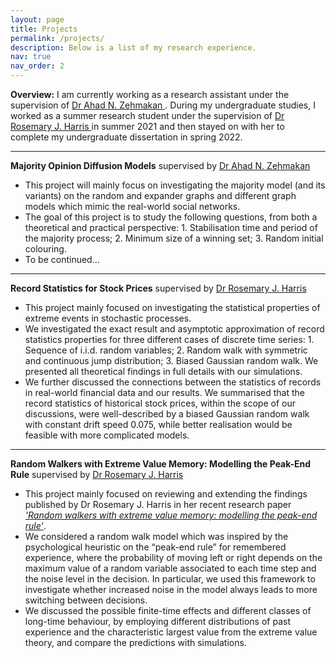 ```yaml
---
layout: page
title: Projects
permalink: /projects/
description: Below is a list of my research experience.
nav: true
nav_order: 2
---
```


**Overview:** I am currently working as a research assistant under the supervision of <a href="https://comp.anu.edu.au/people/ahad-zehmakan/">Dr Ahad N. Zehmakan </a>. During my undergraduate studies, I worked as a summer research student under the supervision of <a href="https://www.ucl.ac.uk/~ucahrh0/">Dr Rosemary J. Harris </a> in summer 2021 and then stayed on with her to complete my undergraduate dissertation in spring 2022.

---

**Majority Opinion Diffusion Models** supervised by <a href="https://comp.anu.edu.au/people/ahad-zehmakan/">Dr Ahad N. Zehmakan </a>

<ul>
  <li>This project will mainly focus on investigating the majority model (and its variants) on the random and expander graphs and different graph models which mimic the real-world social networks.</li>
  <li>The goal of this project is to study the following questions, from both a theoretical and practical perspective: 1. Stabilisation time and period of the majority process; 2. Minimum size of a winning set; 3. Random initial colouring.</li>
  <li>To be continued...</li>
</ul>

---

**Record Statistics for Stock Prices** supervised by <a href="https://www.ucl.ac.uk/~ucahrh0/">Dr Rosemary J. Harris </a>

<ul>
  <li>This project mainly focused on investigating the statistical properties of extreme events in stochastic processes.</li>
  <li>We investigated the exact result and asymptotic approximation of record statistics properties for three different cases of discrete time series: 1. Sequence of i.i.d. random variables; 2. Random walk with symmetric and continuous jump distribution; 3. Biased Gaussian random walk. We presented all theoretical findings in full details with our simulations.</li>
  <li>We further discussed the connections between the statistics of records in real-world financial data and our results. We summarised that the record statistics of historical stock prices, within the scope of our discussions, were well-described by a biased Gaussian random walk with constant drift speed 0.075, while better realisation would be feasible with more complicated models.</li>
</ul>

---

**Random Walkers with Extreme Value Memory: Modelling the Peak-End Rule** supervised by <a href="https://www.ucl.ac.uk/~ucahrh0/">Dr Rosemary J. Harris </a>

<ul>
  <li>This project mainly focused on reviewing and extending the findings published by Dr Rosemary J. Harris in her recent research paper <a href="https://arxiv.org/pdf/1502.03499.pdf"><i>'Random walkers with extreme value memory: modelling the peak-end rule'</i></a>.</li>
  <li>We considered a random walk model which was inspired by the psychological heuristic on the “peak-end rule” for remembered experience, where the probability of moving left or right depends on the maximum value of a random variable associated to each time step and the noise level in the decision. In particular, we used this framework to investigate whether increased noise in the model always leads to more switching between decisions.</li>
  <li>We discussed the possible finite-time effects and different classes of long-time behaviour, by employing different distributions of past experience and the characteristic largest value from the extreme value theory, and compare the predictions with simulations.</li>
</ul>
